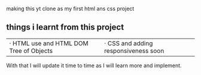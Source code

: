 making this yt clone as my first html ans css project

<h2>things i learnt from this project</h2>
<table>
  <td>&middot; HTML use and HTML DOM Tree of Objects  </td>
  <td>&middot; CSS and adding responsiveness soon</td>
</table>

<footer>
  With that I will update it time to time as I will learn more and implement.
</footer>
